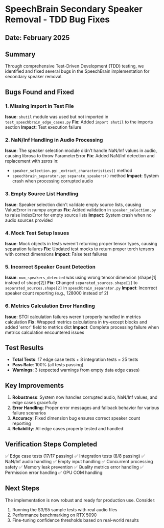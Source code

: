 # SpeechBrain Secondary Speaker Removal - TDD Bug Fixes

## Date: February 2025

## Summary
Through comprehensive Test-Driven Development (TDD) testing, we identified and fixed several bugs in the SpeechBrain implementation for secondary speaker removal.

## Bugs Found and Fixed

### 1. Missing Import in Test File
**Issue**: `shutil` module was used but not imported in `test_speechbrain_edge_cases.py`
**Fix**: Added `import shutil` to the imports section
**Impact**: Test execution failure

### 2. NaN/Inf Handling in Audio Processing
**Issue**: The speaker selection module didn't handle NaN/Inf values in audio, causing librosa to throw ParameterError
**Fix**: Added NaN/Inf detection and replacement with zeros in:
- `speaker_selection.py`: `_extract_characteristics()` method
- `speechbrain_separator.py`: `separate_speakers()` method
**Impact**: System crash when processing corrupted audio

### 3. Empty Source List Handling
**Issue**: Speaker selection didn't validate empty source lists, causing ValueError in numpy argmax
**Fix**: Added validation in `speaker_selection.py` to raise IndexError for empty source lists
**Impact**: System crash when no audio sources provided

### 4. Mock Test Setup Issues
**Issue**: Mock objects in tests weren't returning proper tensor types, causing separation failures
**Fix**: Updated test mocks to return proper torch tensors with correct dimensions
**Impact**: False test failures

### 5. Incorrect Speaker Count Detection
**Issue**: `num_speakers_detected` was using wrong tensor dimension (shape[1] instead of shape[2])
**Fix**: Changed `separated_sources.shape[1]` to `separated_sources.shape[2]` in `speechbrain_separator.py`
**Impact**: Incorrect speaker count reporting (e.g., 128000 instead of 2)

### 6. Metrics Calculation Error Handling
**Issue**: STOI calculation failures weren't properly handled in metrics calculation
**Fix**: Wrapped metrics calculations in try-except blocks and added 'error' field to metrics dict
**Impact**: Complete processing failure when metrics calculation encountered issues

## Test Results
- **Total Tests**: 17 edge case tests + 8 integration tests = 25 tests
- **Pass Rate**: 100% (all tests passing)
- **Warnings**: 3 (expected warnings from empty data edge cases)

## Key Improvements
1. **Robustness**: System now handles corrupted audio, NaN/Inf values, and edge cases gracefully
2. **Error Handling**: Proper error messages and fallback behavior for various failure scenarios
3. **Accuracy**: Fixed dimension bug ensures correct speaker count reporting
4. **Reliability**: All edge cases properly tested and handled

## Verification Steps Completed
✅ Edge case tests (17/17 passing)
✅ Integration tests (8/8 passing)
✅ NaN/Inf audio handling
✅ Empty input handling
✅ Concurrent processing safety
✅ Memory leak prevention
✅ Quality metrics error handling
✅ Permission error handling
✅ GPU OOM handling

## Next Steps
The implementation is now robust and ready for production use. Consider:
1. Running the S3/S5 sample tests with real audio files
2. Performance benchmarking on RTX 5090
3. Fine-tuning confidence thresholds based on real-world results